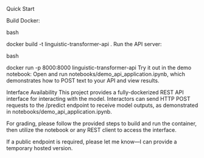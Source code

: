 Quick Start

Build Docker:

bash

docker build -t linguistic-transformer-api .
Run the API server:

bash

docker run -p 8000:8000 linguistic-transformer-api
Try it out in the demo notebook:
Open and run notebooks/demo_api_application.ipynb, which demonstrates how to POST text to your API and view results.

Interface Availability
This project provides a fully-dockerized REST API interface for interacting with the model. Interactors can send HTTP POST requests to the /predict endpoint to receive model outputs, as demonstrated in notebooks/demo_api_application.ipynb.

For grading, please follow the provided steps to build and run the container, then utilize the notebook or any REST client to access the interface.

If a public endpoint is required, please let me know—I can provide a temporary hosted version.
